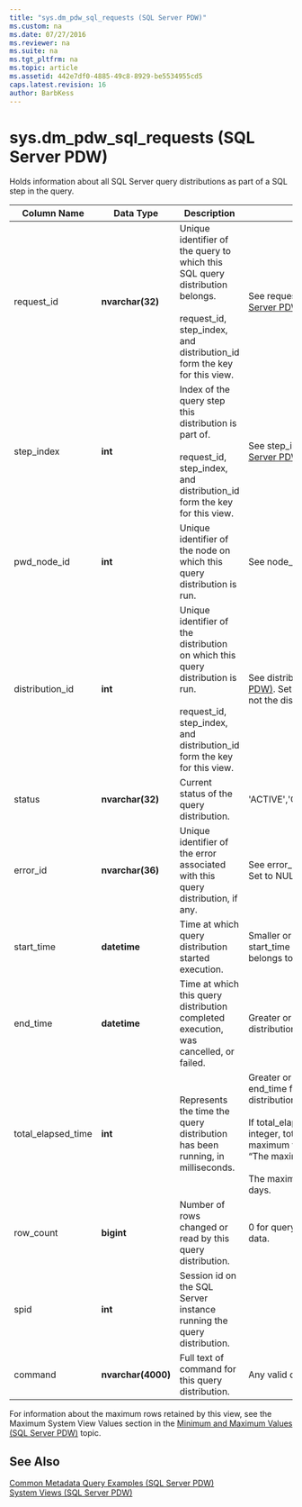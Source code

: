 ```yaml
---
title: "sys.dm_pdw_sql_requests (SQL Server PDW)"
ms.custom: na
ms.date: 07/27/2016
ms.reviewer: na
ms.suite: na
ms.tgt_pltfrm: na
ms.topic: article
ms.assetid: 442e7df0-4885-49c8-8929-be5534955cd5
caps.latest.revision: 16
author: BarbKess
---
```

# sys.dm_pdw_sql_requests (SQL Server PDW)
Holds information about all SQL Server query distributions as part of a SQL step in the query.  
  
|Column Name|Data Type|Description|Range|  
|---------------|-------------|---------------|---------|  
|request_id|**nvarchar(32)**|Unique identifier of the query to which this SQL query distribution belongs.<br /><br />request_id, step_index, and distribution_id form the key for this view.|See request_id in [sys.dm_pdw_exec_requests &#40;SQL Server PDW&#41;](../sqlpdw/sys-dm-pdw-exec-requests-sql-server-pdw.md)|  
|step_index|**int**|Index of the query step this distribution is part of.<br /><br />request_id, step_index, and distribution_id form the key for this view.|See step_index in [sys.dm_pdw_request_steps &#40;SQL Server PDW&#41;](../sqlpdw/sys-dm-pdw-request-steps-sql-server-pdw.md)|  
|pwd_node_id|**int**|Unique identifier of the node on which this query distribution is run.|See node_id in [sys.dm_pdw_nodes &#40;SQL Server PDW&#41;](../sqlpdw/sys-dm-pdw-nodes-sql-server-pdw.md).|  
|distribution_id|**int**|Unique identifier of the distribution on which this query distribution is run.<br /><br />request_id, step_index, and distribution_id form the key for this view.|See distribution_id in [sys.pdw_distributions &#40;SQL Server PDW&#41;](../sqlpdw/sys-pdw-distributions-sql-server-pdw.md). Set to -1 for requests that run at the node scope, not the distribution scope.|  
|status|**nvarchar(32)**|Current status of the query distribution.|'ACTIVE','CANCELLED','COMPLETED','FAILED','QUEUED'|  
|error_id|**nvarchar(36)**|Unique identifier of the error associated with this query distribution, if any.|See error_id in [sys.dm_pdw_errors &#40;SQL Server PDW&#41;](../sqlpdw/sys-dm-pdw-errors-sql-server-pdw.md). Set to NULL if no error occurred.|  
|start_time|**datetime**|Time at which query distribution started execution.|Smaller or equal to current time and greater or equal to start_time of the query step this query distribution belongs to|  
|end_time|**datetime**|Time at which this query distribution completed execution, was cancelled, or failed.|Greater or equal to start time, or set to NULL if the query distribution is ongoing or queued.|  
|total_elapsed_time|**int**|Represents the time the query distribution has been running, in milliseconds.|Greater or equal to 0. Equal to the delta of start_time and end_time for completed, failed, or cancelled query distributions.<br /><br />If total_elapsed_time exceeds the maximum value for an integer, total_elapsed_time will continue to be the maximum value. This condition will generate the warning “The maximum value has been exceeded.”<br /><br />The maximum value in milliseconds is equivalent to 24.8 days.|  
|row_count|**bigint**|Number of rows changed or read by this query distribution.|0 for query distributions that do not change or return data.|  
|spid|**int**|Session id on the SQL Server instance running the query distribution.||  
|command|**nvarchar(4000)**|Full text of command for this query distribution.|Any valid query or request string.|  
  
For information about the maximum rows retained by this view, see the Maximum System View Values section in the [Minimum and Maximum Values &#40;SQL Server PDW&#41;](../sqlpdw/minimum-and-maximum-values-sql-server-pdw.md) topic.  
  
## See Also  
[Common Metadata Query Examples &#40;SQL Server PDW&#41;](../sqlpdw/common-metadata-query-examples-sql-server-pdw.md)  
[System Views &#40;SQL Server PDW&#41;](../sqlpdw/system-views-sql-server-pdw.md)  
  
